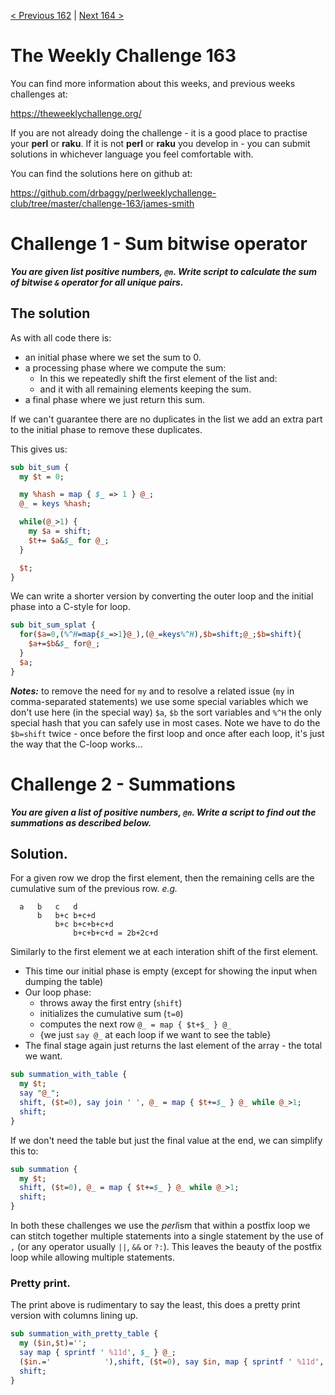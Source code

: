 [< Previous 162](https://github.com/drbaggy/perlweeklychallenge-club/tree/master/challenge-162/james-smith) |
[Next 164 >](https://github.com/drbaggy/perlweeklychallenge-club/tree/master/challenge-164/james-smith)
# The Weekly Challenge 163

You can find more information about this weeks, and previous weeks challenges at:

  https://theweeklychallenge.org/

If you are not already doing the challenge - it is a good place to practise your
**perl** or **raku**. If it is not **perl** or **raku** you develop in - you can
submit solutions in whichever language you feel comfortable with.

You can find the solutions here on github at:

https://github.com/drbaggy/perlweeklychallenge-club/tree/master/challenge-163/james-smith

# Challenge 1 - Sum bitwise operator

***You are given list positive numbers, `@n`. Write script to calculate the sum of bitwise `&` operator for all unique pairs.***

## The solution

As with all code there is:

 * an initial phase where we set the sum to 0.
 * a processing phase where we compute the sum:
   * In this we repeatedly shift the first element of the list and:
   * and it with all remaining elements keeping the sum.
 * a final phase where we just return this sum.

If we can't guarantee there are no duplicates in the list we add an 
extra part to the initial phase to remove these duplicates.

This gives us:

```perl
sub bit_sum {
  my $t = 0;

  my %hash = map { $_ => 1 } @_;
  @_ = keys %hash;

  while(@_>1) {
    my $a = shift;
    $t+= $a&$_ for @_;
  }

  $t;
}

```

We can write a shorter version by converting the outer loop and the initial phase into a C-style for loop.

```perl
sub bit_sum_splat {
  for($a=0,(%^H=map{$_=>1}@_),(@_=keys%^H),$b=shift;@_;$b=shift){
    $a+=$b&$_ for@_;
  }
  $a;
}
```

***Notes:*** to remove the need for `my` and to resolve a related issue (`my` in comma-separated statements) we use
some special variables which we don't use here (in the special way) `$a`, `$b` the sort variables and `%^H` the only
special hash that you can safely use in most cases. Note we have to do the `$b=shift` twice - once before the first
loop and once after each loop, it's just the way that the C-loop works...

# Challenge 2 - Summations

***You are given a list of positive numbers, `@n`. Write a script to find out the summations as described below.***

## Solution.

For a given row we drop the first element, then the remaining cells are the cumulative sum of the previous row. *e.g.*

```
  a   b   c   d
      b   b+c b+c+d
          b+c b+c+b+c+d
              b+c+b+c+d = 2b+2c+d
```

Similarly to the first element we at each interation shift of the first element.

 * This time our initial phase is empty (except for showing the input when dumping the table)
 * Our loop phase:
   * throws away the first entry (`shift`)
   * initializes the cumulative sum (`t=0`)
   * computes the next row `@_ = map { $t+$_ } @_`
   * {we just `say @_` at each loop if we want to see the table}
 * The final stage again just returns the last element of the array - the total we want.

```perl
sub summation_with_table {
  my $t;
  say "@_";
  shift, ($t=0), say join ' ', @_ = map { $t+=$_ } @_ while @_>1;
  shift;
}
```

If we don't need the table but just the final value at the end, we can simplify this to:

```perl
sub summation {
  my $t;
  shift, ($t=0), @_ = map { $t+=$_ } @_ while @_>1;
  shift;
}
```

In both these challenges we use the *perl*ism that within a postfix loop we can stitch together multiple statements into a single statement by the use of `,` (or any operator usually `||`, `&&` or `?:`). This leaves the beauty of the postfix loop while allowing multiple statements.

### Pretty print.

The print above is rudimentary to say the least, this does a pretty print version with columns lining up.

```perl
sub summation_with_pretty_table {
  my ($in,$t)='';
  say map { sprintf ' %11d', $_ } @_;
  ($in.='            '),shift, ($t=0), say $in, map { sprintf ' %11d', $_ } @_ = map { $t+=$_ } @_ while @_>1;
  shift;
}
```

